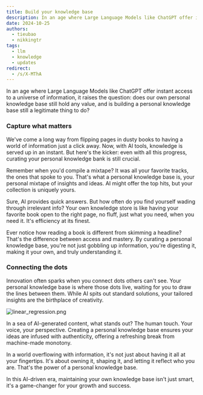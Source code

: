 ```yaml
---
title: Build your knowledge base
description: In an age where Large Language Models like ChatGPT offer instant access to a universe of information, it raises the question, does our own personal knowledge base still hold any value, and is building a personal knowledge base still a legitimate thing to do?
date: 2024-10-25
authors:
  - tieubao
  - nikkingtr
tags:
  - llm
  - knowledge
  - updates
redirect:
  - /s/X-MThA
---
```


In an age where Large Language Models like ChatGPT offer instant access to a universe of information, it raises the question: does our own personal knowledge base still hold any value, and is building a personal knowledge base still a legitimate thing to do?

### Capture what matters

We've come a long way from flipping pages in dusty books to having a world of information just a click away. Now, with AI tools, knowledge is served up in an instant. But here's the kicker: even with all this progress, curating your personal knowledge bank is still crucial.

Remember when you'd compile a mixtape? It was all your favorite tracks, the ones that spoke to you. That's what a personal knowledge base is, your personal mixtape of insights and ideas. AI might offer the top hits, but your collection is uniquely yours.

Sure, AI provides quick answers. But how often do you find yourself wading through irrelevant info? Your own knowledge store is like having your favorite book open to the right page, no fluff, just what you need, when you need it. It's efficiency at its finest.

Ever notice how reading a book is different from skimming a headline? That's the difference between access and mastery. By curating a personal knowledge base, you're not just gobbling up information, you're digesting it, making it your own, and truly understanding it.

### Connecting the dots

Innovation often sparks when you connect dots others can't see. Your personal knowledge base is where those dots live, waiting for you to draw the lines between them. While AI spits out standard solutions, your tailored insights are the birthplace of creativity.

![linear_regression.png](https://www.explainxkcd.com/wiki/images/9/91/linear_regression.png)

In a sea of AI-generated content, what stands out? The human touch. Your voice, your perspective. Creating a personal knowledge base ensures your ideas are infused with authenticity, offering a refreshing break from machine-made monotony.

In a world overflowing with information, it's not just about having it all at your fingertips. It's about owning it, shaping it, and letting it reflect who you are. That's the power of a personal knowledge base.

In this AI-driven era, maintaining your own knowledge base isn't just smart, it's a game-changer for your growth and success.
